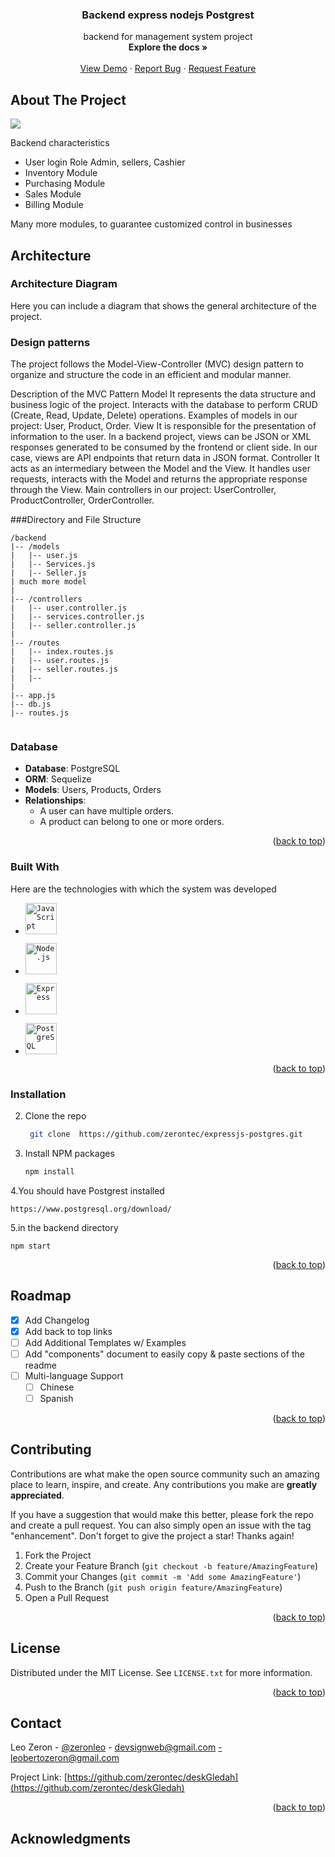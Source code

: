  <h3 align="center"> Backend express nodejs Postgrest </h3>

  <p align="center">
backend for management system project
    <br />
    <a"#"><strong>Explore the docs »</strong></a>
    <br />
    <br />
    <a href="https://devsign.lat">View Demo</a>
    ·
    <a href="https://github.com/zerontec/dexpressjs-postgres/issues/new?title=Error&body=Detalles_del_issue
">Report Bug</a>
    ·
    <a href="https://github.com/zerontec/expressjs-postgres/issues/new?title=Feature%20Request:%20Integración%20con%20API%20externa&body=Me%20gustaría%20tener%20una%20característica%20que%20permita%20integrar%20nuestro%20proyecto%20con%20la%20API%20externa%20para%20obtener%20datos%20en%20tiempo%20real.
">Request Feature</a>
  </p>
</div>


## About The Project

![](dektopApp.gif)

Backend 
characteristics
* User login Role Admin, sellers, Cashier
* Inventory Module
* Purchasing Module
* Sales Module
* Billing Module

Many more modules, to guarantee customized control in businesses




## Architecture

### Architecture Diagram

Here you can include a diagram that shows the general architecture of the project.

### Design patterns

The project follows the Model-View-Controller (MVC) design pattern to organize and structure the code in an efficient and modular manner.

Description of the MVC Pattern
Model
It represents the data structure and business logic of the project.
Interacts with the database to perform CRUD (Create, Read, Update, Delete) operations.
Examples of models in our project: User, Product, Order.
View
It is responsible for the presentation of information to the user.
In a backend project, views can be JSON or XML responses generated to be consumed by the frontend or client side.
In our case, views are API endpoints that return data in JSON format.
Controller
It acts as an intermediary between the Model and the View.
It handles user requests, interacts with the Model and returns the appropriate response through the View.
Main controllers in our project: UserController, ProductController, OrderController.

###Directory and File Structure

```plaintext
/backend
|-- /models
|   |-- user.js
|   |-- Services.js
|   |-- Seller.js
| much more model
|
|-- /controllers
|   |-- user.controller.js
|   |-- services.controller.js
|   |-- seller.controller.js
|
|-- /routes
|   |-- index.routes.js
|   |-- user.routes.js
|   |-- seller.routes.js
|   |--   
|
|-- app.js
|-- db.js
|-- routes.js


```

### Database

- **Database**: PostgreSQL
- **ORM**: Sequelize
- **Models**: Users, Products, Orders
- **Relationships**:
   - A user can have multiple orders.
   - A product can belong to one or more orders.




<p align="right">(<a href="#readme-top">back to top</a>)</p>




### Built With

Here are the technologies with which the system was developed



* <code><img width="50" src="https://user-images.githubusercontent.com/25181517/117447155-6a868a00-af3d-11eb-9cfe-245df15c9f3f.png" alt="JavaScript" title="JavaScript"/></code>

* <code><img width="50" src="https://user-images.githubusercontent.com/25181517/183568594-85e280a7-0d7e-4d1a-9028-c8c2209e073c.png" alt="Node.js" title="Node.js"/></code>

* <code><img width="50" src="https://user-images.githubusercontent.com/25181517/183859966-a3462d8d-1bc7-4880-b353-e2cbed900ed6.png" alt="Express" title="Express"/></code>

* <code><img width="50" src="https://user-images.githubusercontent.com/25181517/117208740-bfb78400-adf5-11eb-97bb-09072b6bedfc.png" alt="PostgreSQL" title="PostgreSQL"/></code>


<p align="right">(<a href="#readme-top">back to top</a>)</p>





### Installation


2. Clone the repo
   ```sh
    git clone  https://github.com/zerontec/expressjs-postgres.git
   ```
3. Install NPM packages
   ```sh
   npm install
   ```
4.You should have Postgrest installed
   ```
   https://www.postgresql.org/download/
   ```

5.in the backend directory
   ```
   npm start 
   ```


  
<p align="right">(<a href="#readme-top">back to top</a>)</p>





<!-- USAGE EXAMPLES 
## Usage

Use this space to show useful examples of how a project can be used. Additional screenshots, code examples and demos work well in this space. You may also link to more resources.

_For more examples, please refer to the [Documentation](https://example.com)_

<p align="right">(<a href="#readme-top">back to top</a>)</p>-->



<!-- ROADMAP -->
## Roadmap

- [x] Add Changelog
- [x] Add back to top links
- [ ] Add Additional Templates w/ Examples
- [ ] Add "components" document to easily copy & paste sections of the readme
- [ ] Multi-language Support
    - [ ] Chinese
    - [ ] Spanish

<p align="right">(<a href="#readme-top">back to top</a>)</p>



<!-- CONTRIBUTING -->
## Contributing

Contributions are what make the open source community such an amazing place to learn, inspire, and create. Any contributions you make are **greatly appreciated**.

If you have a suggestion that would make this better, please fork the repo and create a pull request. You can also simply open an issue with the tag "enhancement".
Don't forget to give the project a star! Thanks again!

1. Fork the Project
2. Create your Feature Branch (`git checkout -b feature/AmazingFeature`)
3. Commit your Changes (`git commit -m 'Add some AmazingFeature'`)
4. Push to the Branch (`git push origin feature/AmazingFeature`)
5. Open a Pull Request

<p align="right">(<a href="#readme-top">back to top</a>)</p>



<!-- LICENSE -->
## License

Distributed under the MIT License. See `LICENSE.txt` for more information.

<p align="right">(<a href="#readme-top">back to top</a>)</p>



<!-- CONTACT -->
## Contact

Leo Zeron - [@zeronleo](https://twitter.com/zeronleo) - devsignweb@gmail.com -leobertozeron@gmail.com

Project Link: [https://github.com/zerontec/deskGledah](https://github.com/zerontec/deskGledah)

<p align="right">(<a href="#readme-top">back to top</a>)</p>



<!-- ACKNOWLEDGMENTS -->
## Acknowledgments

<!--
* [Choose an Open Source License](https://choosealicense.com)

* [GitHub Pages](https://pages.github.com)
* [Font Awesome](https://fontawesome.com)
* [React Icons](https://react-icons.github.io/react-icons/search)

<p align="right">(<a href="#readme-top">back to top</a>)</p> -->



